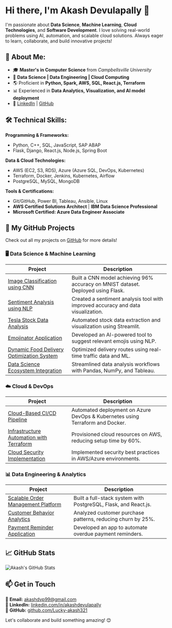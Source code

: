 # Hi there, I'm Akash Devulapally 👋

I'm passionate about **Data Science**, **Machine Learning**, **Cloud Technologies**, and **Software Development**. I love solving real-world problems using AI, automation, and scalable cloud solutions. Always eager to learn, collaborate, and build innovative projects!

## 📌 About Me:
- 🎓 **Master's in Computer Science** from *Campbellsville University*
- 💼 **Data Science | Data Engineering | Cloud Computing**
- 🌎 Proficient in **Python, Spark, AWS, SQL, React.js, Terraform**
- 📊 Experienced in **Data Analytics, Visualization, and AI model deployment**
- 🔗 [LinkedIn](https://www.linkedin.com/in/akashdevulapally/) | [GitHub](https://github.com/Lucky-akash321)

## 🛠 Technical Skills:

**Programming & Frameworks:**
- Python, C++, SQL, JavaScript, SAP ABAP
- Flask, Django, React.js, Node.js, Spring Boot

**Data & Cloud Technologies:**
- AWS (EC2, S3, RDS), Azure (Azure SQL, DevOps, Kubernetes)
- Terraform, Docker, Jenkins, Kubernetes, Airflow
- PostgreSQL, MySQL, MongoDB

**Tools & Certifications:**
- Git/GitHub, Power BI, Tableau, Ansible, Linux
- **AWS Certified Solutions Architect** | **IBM Data Science Professional**
- **Microsoft Certified: Azure Data Engineer Associate**

## 🚀 My GitHub Projects
Check out all my projects on [GitHub](https://github.com/Lucky-akash321?tab=repositories) for more details!

### 🖥 Data Science & Machine Learning
| Project | Description |
|---------|-------------|
| [Image Classification using CNN](https://github.com/Lucky-akash321/Image-Classification-CNN) | Built a CNN model achieving 96% accuracy on MNIST dataset. Deployed using Flask. |
| [Sentiment Analysis using NLP](https://github.com/Lucky-akash321/Sentiment-Analysis-NLP) | Created a sentiment analysis tool with improved accuracy and data visualization. |
| [Tesla Stock Data Analysis](https://github.com/Lucky-akash321/Tesla-Stock-Analysis) | Automated stock data extraction and visualization using Streamlit. |
| [Emojinator Application](https://github.com/Lucky-akash321/Emojinator) | Developed an AI-powered tool to suggest relevant emojis using NLP. |
| [Dynamic Food Delivery Optimization System](https://github.com/Lucky-akash321/Food-Delivery-Optimization) | Optimized delivery routes using real-time traffic data and ML. |
| [Data Science Ecosystem Integration](https://github.com/Lucky-akash321/Data-Science-Ecosystem) | Streamlined data analysis workflows with Pandas, NumPy, and Tableau. |

### ☁️ Cloud & DevOps
| Project | Description |
|---------|-------------|
| [Cloud-Based CI/CD Pipeline](https://github.com/Lucky-akash321/CI-CD-Automation) | Automated deployment on Azure DevOps & Kubernetes using Terraform and Docker. |
| [Infrastructure Automation with Terraform](https://github.com/Lucky-akash321/Terraform-Infrastructure) | Provisioned cloud resources on AWS, reducing setup time by 60%. |
| [Cloud Security Implementation](https://github.com/Lucky-akash321/Cloud-Security) | Implemented security best practices in AWS/Azure environments. |

### 📊 Data Engineering & Analytics
| Project | Description |
|---------|-------------|
| [Scalable Order Management Platform](https://github.com/Lucky-akash321/Order-Management-System) | Built a full-stack system with PostgreSQL, Flask, and React.js. |
| [Customer Behavior Analytics](https://github.com/Lucky-akash321/Customer-Analytics) | Analyzed customer purchase patterns, reducing churn by 25%. |
| [Payment Reminder Application](https://github.com/Lucky-akash321/Payment-Reminder) | Developed an app to automate overdue payment reminders. |

## 📈 GitHub Stats
![Akash's GitHub Stats](https://github-readme-stats.vercel.app/api?username=Lucky-akash321&show_icons=true&theme=radical)

## 📫 Get in Touch
📧 **Email:** akashdvp99@gmail.com  
🔗 **LinkedIn:** [linkedin.com/in/akashdevulapally](https://www.linkedin.com/in/akashdevulapally/)  
🚀 **GitHub:** [github.com/Lucky-akash321](https://github.com/Lucky-akash321)  

Let's collaborate and build something amazing! 😊
